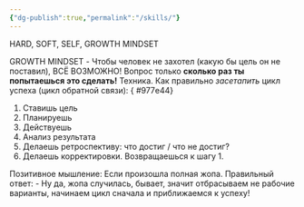 ```yaml
---
{"dg-publish":true,"permalink":"/skills/"}
---
```


HARD, SOFT, SELF, GROWTH MINDSET

GROWTH MINDSET - Чтобы человек не захотел (какую бы цель он не поставил), ВСЁ ВОЗМОЖНО! Вопрос только **сколько раз ты попытаешься это сделать!**
Техника. Как правильно *засетапить* цикл успеха (цикл обратной связи):
{ #977e44}

1) Ставишь цель
2) Планируешь
3) Действуешь
4) Анализ результата
5) Делаешь ретроспективу: что достиг / что не достиг?
6) Делаешь корректировки.
Возвращаешься к шагу 1.

Позитивное мышление:
Если произошла полная жопа.
Правильный ответ: - Ну да, жопа случилась, бывает, значит отбрасываем не рабочие варианты, начинаем цикл сначала и приближаемся к успеху!
